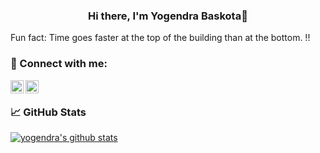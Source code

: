 
<h3 align="center">
Hi there, I'm Yogendra Baskota👋
</h3>

Fun fact: Time goes faster at the top of the building than at the bottom. !!

### 🤝 Connect with me:

<a href="https://www.linkedin.com/in/yogendrabaskota"><img align="left" src="https://raw.githubusercontent.com/yushi1007/yushi1007/main/images/linkedin.svg" alt="Yogendra Baskota| LinkedIn" width="21px"/></a>
<a href="https://www.facebook.com/sujanbaskota_"><img align="left" src="https://raw.githubusercontent.com/yushi1007/yushi1007/main/images/instagram.svg" alt="Sujan Baskota| Instagram" width="21px"/></a>

</br>





### 📈 GitHub Stats 

[![yogendra's github stats](https://github-readme-stats.vercel.app/api?username=yogendrabaskota)](https://github.com/yogendrabaskota)




